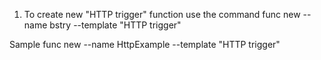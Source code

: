 1. To create new "HTTP trigger" function use the command
func new --name bstry --template "HTTP trigger"

Sample
func new --name HttpExample --template "HTTP trigger"

